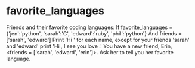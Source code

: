 # favorite_languages
Friends and their favorite coding languages:
If favorite_languages = {'jen':'python', 'sarah':'C', 'edward':'ruby', 'phil':'python'}
And friends = ['sarah', 'edward']
Print 'Hi <x>' for each name, except for your friends 'sarah' and 'edward' print 'Hi <x>, I see you love <y>.'
You have a new friend, Erin, <friends = ['sarah', 'edward', 'erin']>. Ask her to tell you her favorite language.
